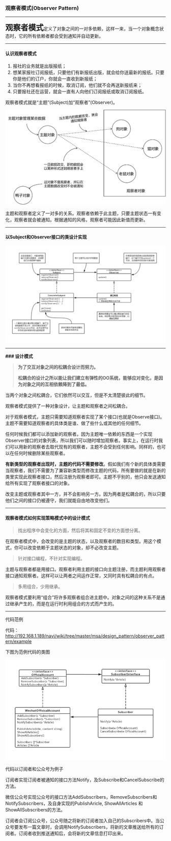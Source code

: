 ### 观察者模式(Observer Pattern)

---

<font size="5px">**观察者模式**</font>定义了对象之间的一对多依赖，这样一来，当一个对象概念状态时，它的所有依赖者都会受到通知并自动更新。

---

#### 认识观察者模式

1. 报社的业务就是出版报纸；
2. 想某家报社订阅报纸，只要他们有新报纸出版，就会给你送最新的报纸。只要你是他们的订户，你就会一直收到新报纸；
3. 当你不再想看报纸的时候，取消订阅，他们就不会再送新报纸来；
4. 只要报社还在运营，就会一直有人向他们订阅报纸或取消订阅报纸。

观察者模式就是“主题”(Subject)加“观察者”(Observer)。

![](./image/observer_view.png)

主题和观察者定义了一对多的关系。观察者依赖于此主题，只要主题状态一有变化，观察者就会被通知。根据通知的风格，观察者可能因此新值而更新。

---

#### 以Subject和Observer接口的类设计实现

![](./image/observer_class_diagram.jpg)

---

**\### 设计模式**

> **为了交互对象之间的松耦合设计而努力。**
>
> **松耦合的设计之所以能让我们建立有弹性的OO系统，能够应对变化，是因为对象之间的互相依赖降到了最低。**

当两个对象之间松耦合，它们依然可以交互，但是不太清楚彼此的细节。

观察者模式提供了一种对象设计，让主题和观察者之间松耦合。

对于观察者模式，主题只需要知道观察者实现了某个接口(也就是Observe接口)。主题不需要知道观察者的具体类是谁、做了些什么或其他的任何细节。

任何时候我们都可以添加新的观察者。因为主题唯一依赖的东西是一个实现Observer接口的对象列表，所以我们可以随时增加观察者。事实上，在运行时我们可以用新的观察者去取代现有的观察者，主题不会受到任何影响。同样的，也可以在任何时候删除某些观察者。

**有新类型的观察者出现时，主题的代码不需要修改**。假如我们有个新的具体类需要当观察者，我们不需要为了兼容新类型而修改主题的代码，所有要做的就是在新的类里实现此观察者接口，然后注册为观察者即可。主题不乎别的，他只会发送通知给所有实现了观察者接口的对象。

改变主题或观察者其中一方，并不会影响另一方。因为两者是松耦合的，所以只要他们之间的接口仍被遵守，我们就能自由地改变他们。

---

#### 观察者模式如何实现策略模式中的设计模式

> 找出程序中会变化的方面，然后将其和固定不变的方面想分离。

在观察者模式中，会改变的是主题的状态，以及观察者的数目和类型。用这个模式，你可以改变依赖于主题状态的对象，却不必改变主题。

> 针对接口编程，不针对实现编程。

主题与观察者都是用接口。观察者利用主题的接口向主题注册，而主题利用观察者接口通知观察者。这样可以让两者之间运作正常，又同时具有松耦合的有点。

> 多用组合，少用继承。

观察者模式要利用“组合”将许多观察者组合进主题中。对象之间的这种关系不是通过继承产生的，而是在运行时利用组合的方式而产生的。

---

代码范例

代码：http://192.168.1.189/navi/wiki/tree/master/msa/design_pattern/observer_pattern/example

下图为范例代码的类图

![](./image/observer_class_diagram_v1.jpg)

代码以订阅者和公众号为例子

订阅者实现订阅者被通知的接口方法Notify，及Subscribe和CancelSubscribe的方法。

微信公众号实现公众号的接口方法AddSubscribers，RemoveSubscribers和NotifySubscribers，及自身实现的PublishAricle, ShowAllArticles 和 ShowAllSubscribers的方法。

订阅者会订阅公众号，公众号随之将新的订阅者加入自己的Subscribers中。当公众号要发布一篇文章时，会调用NotifySubscribers，将新的文章推送给所有的订阅者。订阅者收到推送通知后，会将新的文章信息打印出来。

